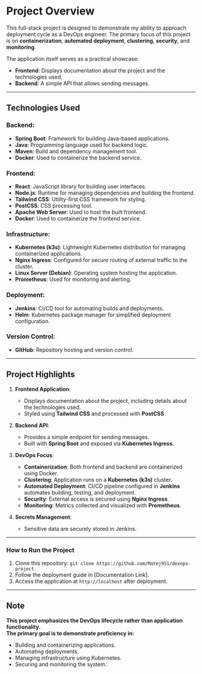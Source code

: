 # Project Overview

This full-stack project is designed to demonstrate my ability to approach deployment cycle as a DevOps engineer. The primary focus of this project is on **containerization**, **automated deployment**, **clustering**, **security**, and **monitoring**.

The application itself serves as a practical showcase:
- **Frontend**: Displays documentation about the project and the technologies used.
- **Backend**: A simple API that allows sending messages.

---

## Technologies Used

### Backend:
- **Spring Boot**: Framework for building Java-based applications.
- **Java**: Programming language used for backend logic.
- **Maven**: Build and dependency management tool.
- **Docker**: Used to containerize the backend service.

### Frontend:
- **React**: JavaScript library for building user interfaces.
- **Node.js**: Runtime for managing dependencies and building the frontend.
- **Tailwind CSS**: Utility-first CSS framework for styling.
- **PostCSS**: CSS processing tool.
- **Apache Web Server**: Used to host the built frontend.
- **Docker**: Used to containerize the frontend service.

### Infrastructure:
- **Kubernetes (k3s)**: Lightweight Kubernetes distribution for managing containerized applications.
- **Nginx Ingress**: Configured for secure routing of external traffic to the cluster.
- **Linux Server (Debian)**: Operating system hosting the application.
- **Prometheus**: Used for monitoring and alerting.

### Deployment:
- **Jenkins**: CI/CD tool for automating builds and deployments.
- **Helm**: Kubernetes package manager for simplified deployment configuration.

### Version Control:
- **GitHub**: Repository hosting and version control.

---

## Project Highlights

1. **Frontend Application**:
    - Displays documentation about the project, including details about the technologies used.
    - Styled using **Tailwind CSS** and processed with **PostCSS**.

2. **Backend API**:
    - Provides a simple endpoint for sending messages.
    - Built with **Spring Boot** and exposed via **Kubernetes Ingress**.

3. **DevOps Focus**:
    - **Containerization**: Both frontend and backend are containerized using Docker.
    - **Clustering**: Application runs on a **Kubernetes (k3s)** cluster.
    - **Automated Deployment**: CI/CD pipeline configured in **Jenkins** automates building, testing, and deployment.
    - **Security**: External access is secured using **Nginx Ingress**.
    - **Monitoring**: Metrics collected and visualized with **Prometheus**.

4. **Secrets Management**:
    - Sensitive data are securely stored in Jenkins.
---

### How to Run the Project
1. Clone this repository: `git clone https://github.com/Matej951/devops-project`
2. Follow the deployment guide in [Documentation Link].
3. Access the application at `http://localhost` after deployment.

---
## Note

 **This project emphasizes the DevOps lifecycle rather than application functionality. <br> 
   The primary goal is to demonstrate proficiency in:**

   - Building and containerizing applications.
   - Automating deployments.
   - Managing infrastructure using Kubernetes.
   - Securing and monitoring the system.
